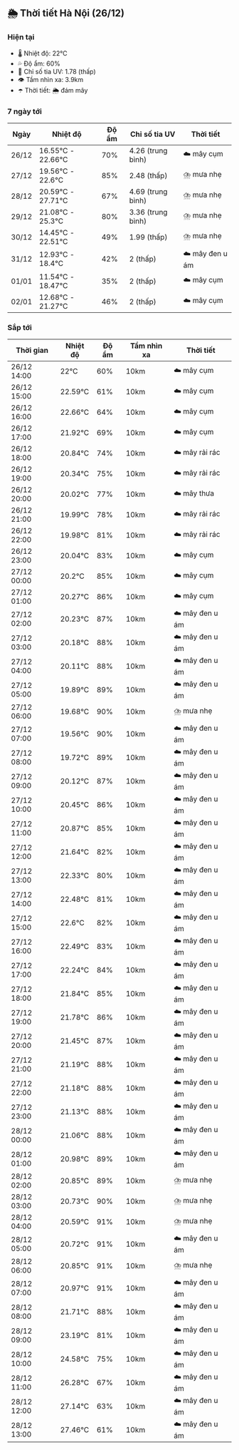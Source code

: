 ## 🌦️ Thời tiết Hà Nội (26/12)

### Hiện tại

- 🌡️ Nhiệt độ: 22℃
- 💦 Độ ẩm: 60%
- 🌟 Chỉ số tia UV: 1.78 (thấp)
- 👁️ Tầm nhìn xa: 3.9km
- ☂️ Thời tiết: 🌦️ đám mây

### 7 ngày tới

| Ngày | Nhiệt độ | Độ ẩm | Chỉ số tia UV | Thời tiết |
| --- | --- | --- | --- | --- |
| 26/12 | 16.55℃ - 22.66℃ | 70% | 4.26 (trung bình) | ☁️ mây cụm |
| 27/12 | 19.56℃ - 22.6℃ | 85% | 2.48 (thấp) | ⛈️ mưa nhẹ |
| 28/12 | 20.59℃ - 27.71℃ | 67% | 4.69 (trung bình) | ⛈️ mưa nhẹ |
| 29/12 | 21.08℃ - 25.3℃ | 80% | 3.36 (trung bình) | ⛈️ mưa nhẹ |
| 30/12 | 14.45℃ - 22.51℃ | 49% | 1.99 (thấp) | ⛈️ mưa nhẹ |
| 31/12 | 12.93℃ - 18.4℃ | 42% | 2 (thấp) | ☁️ mây đen u ám |
| 01/01 | 11.54℃ - 18.47℃ | 35% | 2 (thấp) | ☁️ mây cụm |
| 02/01 | 12.68℃ - 21.27℃ | 46% | 2 (thấp) | ☁️ mây cụm |

### Sắp tới

| Thời gian | Nhiệt độ | Độ ẩm | Tầm nhìn xa | Thời tiết |
| --- | --- | --- | --- | --- |
| 26/12 14:00 | 22℃ | 60% | 10km | ☁️ mây cụm |
| 26/12 15:00 | 22.59℃ | 61% | 10km | ☁️ mây cụm |
| 26/12 16:00 | 22.66℃ | 64% | 10km | ☁️ mây cụm |
| 26/12 17:00 | 21.92℃ | 69% | 10km | ☁️ mây cụm |
| 26/12 18:00 | 20.84℃ | 74% | 10km | ☁️ mây rải rác |
| 26/12 19:00 | 20.34℃ | 75% | 10km | ☁️ mây rải rác |
| 26/12 20:00 | 20.02℃ | 77% | 10km | ☁️ mây thưa |
| 26/12 21:00 | 19.99℃ | 78% | 10km | ☁️ mây rải rác |
| 26/12 22:00 | 19.98℃ | 81% | 10km | ☁️ mây rải rác |
| 26/12 23:00 | 20.04℃ | 83% | 10km | ☁️ mây cụm |
| 27/12 00:00 | 20.2℃ | 85% | 10km | ☁️ mây cụm |
| 27/12 01:00 | 20.27℃ | 86% | 10km | ☁️ mây cụm |
| 27/12 02:00 | 20.23℃ | 87% | 10km | ☁️ mây đen u ám |
| 27/12 03:00 | 20.18℃ | 88% | 10km | ☁️ mây đen u ám |
| 27/12 04:00 | 20.11℃ | 88% | 10km | ☁️ mây đen u ám |
| 27/12 05:00 | 19.89℃ | 89% | 10km | ☁️ mây đen u ám |
| 27/12 06:00 | 19.68℃ | 90% | 10km | ⛈️ mưa nhẹ |
| 27/12 07:00 | 19.56℃ | 90% | 10km | ☁️ mây đen u ám |
| 27/12 08:00 | 19.72℃ | 89% | 10km | ☁️ mây đen u ám |
| 27/12 09:00 | 20.12℃ | 87% | 10km | ☁️ mây đen u ám |
| 27/12 10:00 | 20.45℃ | 86% | 10km | ☁️ mây đen u ám |
| 27/12 11:00 | 20.87℃ | 85% | 10km | ☁️ mây đen u ám |
| 27/12 12:00 | 21.64℃ | 82% | 10km | ☁️ mây đen u ám |
| 27/12 13:00 | 22.33℃ | 80% | 10km | ☁️ mây đen u ám |
| 27/12 14:00 | 22.48℃ | 81% | 10km | ☁️ mây đen u ám |
| 27/12 15:00 | 22.6℃ | 82% | 10km | ☁️ mây đen u ám |
| 27/12 16:00 | 22.49℃ | 83% | 10km | ☁️ mây đen u ám |
| 27/12 17:00 | 22.24℃ | 84% | 10km | ☁️ mây đen u ám |
| 27/12 18:00 | 21.84℃ | 85% | 10km | ☁️ mây đen u ám |
| 27/12 19:00 | 21.78℃ | 86% | 10km | ☁️ mây đen u ám |
| 27/12 20:00 | 21.45℃ | 87% | 10km | ☁️ mây đen u ám |
| 27/12 21:00 | 21.19℃ | 88% | 10km | ☁️ mây đen u ám |
| 27/12 22:00 | 21.18℃ | 88% | 10km | ☁️ mây đen u ám |
| 27/12 23:00 | 21.13℃ | 88% | 10km | ☁️ mây đen u ám |
| 28/12 00:00 | 21.06℃ | 88% | 10km | ☁️ mây đen u ám |
| 28/12 01:00 | 20.98℃ | 89% | 10km | ☁️ mây đen u ám |
| 28/12 02:00 | 20.85℃ | 89% | 10km | ⛈️ mưa nhẹ |
| 28/12 03:00 | 20.73℃ | 90% | 10km | ⛈️ mưa nhẹ |
| 28/12 04:00 | 20.59℃ | 91% | 10km | ⛈️ mưa nhẹ |
| 28/12 05:00 | 20.72℃ | 91% | 10km | ☁️ mây đen u ám |
| 28/12 06:00 | 20.85℃ | 91% | 10km | ⛈️ mưa nhẹ |
| 28/12 07:00 | 20.97℃ | 91% | 10km | ☁️ mây đen u ám |
| 28/12 08:00 | 21.71℃ | 88% | 10km | ☁️ mây đen u ám |
| 28/12 09:00 | 23.19℃ | 81% | 10km | ☁️ mây đen u ám |
| 28/12 10:00 | 24.58℃ | 75% | 10km | ☁️ mây đen u ám |
| 28/12 11:00 | 26.28℃ | 67% | 10km | ☁️ mây đen u ám |
| 28/12 12:00 | 27.14℃ | 63% | 10km | ☁️ mây đen u ám |
| 28/12 13:00 | 27.46℃ | 61% | 10km | ☁️ mây đen u ám |
